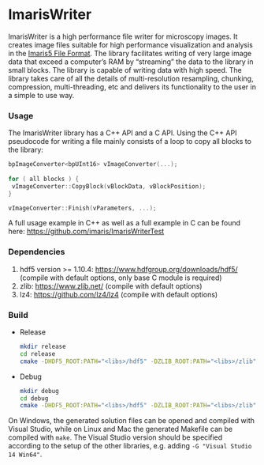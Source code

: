 # ImarisWriter

ImarisWriter is a high performance file writer for microscopy images. It creates image files suitable for high performance visualization and analysis in the [Imaris5 File Format](https://github.com/imaris/ImarisWriter/blob/master/doc/Imaris5FileFormat.pdf). The library facilitates writing of very large image data that exceed a computer’s RAM by “streaming” the data to the library in small blocks. The library is capable of writing data with high speed. The library takes care of all the details of multi-resolution resampling, chunking, compression, multi-threading, etc and delivers its functionality to the user in a simple to use way.

### Usage
The ImarisWriter library has a C++ API and a C API. Using the C++ API pseudocode for writing a file mainly consists of a loop to copy all blocks to the library:

```C++
bpImageConverter<bpUInt16> vImageConverter(...);
  
for ( all blocks ) { 
 vImageConverter::CopyBlock(vBlockData, vBlockPosition);
}

vImageConverter::Finish(vParameters, ...);
```
A full usage example in C++ as well as a full example in C can be found here: https://github.com/imaris/ImarisWriterTest

### Dependencies

1. hdf5 version >= 1.10.4: https://www.hdfgroup.org/downloads/hdf5/ (compile with default options, only base C module is required)
1. zlib: https://www.zlib.net/ (compile with default options)
1. lz4: https://github.com/lz4/lz4 (compile with default options)

### Build

- Release
  
  ```bash
  mkdir release
  cd release
  cmake -DHDF5_ROOT:PATH="<libs>/hdf5" -DZLIB_ROOT:PATH="<libs>/zlib" -DLZ4_ROOT:PATH="<libs>/lz4" ..
  ```

- Debug
  
  ```bash
  mkdir debug
  cd debug
  cmake -DHDF5_ROOT:PATH="<libs>/hdf5" -DZLIB_ROOT:PATH="<libs>/zlib" -DLZ4_ROOT:PATH="<libs>/lz4" -DCMAKE_BUILD_TYPE=Debug ..
  ```
  
On Windows, the generated solution files can be opened and compiled with Visual Studio, while on Linux and Mac the generated Makefile can be compiled with ```make```. The Visual Studio version should be specified according to the setup of the other libraries, e.g. adding ```-G "Visual Studio 14 Win64"```.
